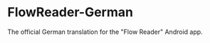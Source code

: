 FlowReader-German
=================

The official German translation for the "Flow Reader" Android app.